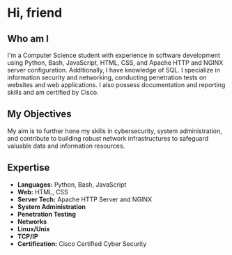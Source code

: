 # Hi, friend 

## Who am I

I'm a Computer Science student with experience in software development using Python, Bash, JavaScript, HTML, CSS, and Apache HTTP  and NGINX server configuration.
Additionally, I have knowledge of SQL. I specialize in information security and networking, conducting penetration tests on websites and web applications.
I also possess documentation and reporting skills and am certified by Cisco.

## My Objectives

My aim is to further hone my skills in cybersecurity, system administration, and contribute to building robust network infrastructures to safeguard valuable data and information resources.

## Expertise

- **Languages:** Python, Bash, JavaScript
- **Web:** HTML, CSS
- **Server Tech:** Apache HTTP Server and NGINX
- **System Administration**
- **Penetration Testing**
- **Networks**
- **Linux/Unix**
- **TCP/IP**
- **Certification:** Cisco Certified Cyber Security
